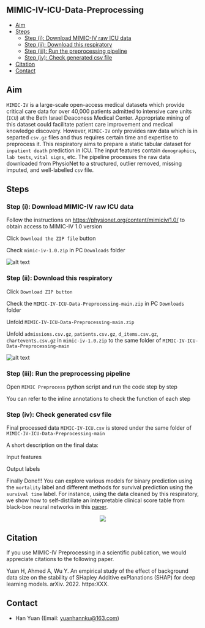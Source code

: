 ## MIMIC-IV-ICU-Data-Preprocessing

- [Aim](#aim)
- [Steps](#steps)
  - [Step (i): Download MIMIC-IV raw ICU data](#step-i-download-mimic-iv-raw-icu-data)
  - [Step (ii): Download this respiratory](#step-ii-download-this-respiratory)
  - [Step (iii): Run the preprocessing pipeline](#step-iii-run-the-preprocessing-pipeline)
  - [Step (iv): Check generated csv file](#step-iv-check-generated-csv-file)
- [Citation](#citation)
- [Contact](#contact)

## Aim
`MIMIC-IV` is a large-scale open-access medical datasets which provide critical care data for over 40,000 patients admitted to intensive care units (`ICU`) at the Beth Israel Deaconess Medical Center. Appropriate mining of this dataset could facilitate patient care improvement and medical knowledge discovery. However, `MIMIC-IV` only provides raw data which is in separted `csv.gz` files and thus requires certain time and expertise to preprocess it. This respiratory aims to prepare a static tabular dataset for `inpatient death` prediction in ICU. The input features contain `demographics`, `lab tests`, `vital signs`, etc. The pipeline processes the raw data downloaded from PhysioNet to a structured, outlier removed, missing imputed, and well-labelled `csv` file.

## Steps
### Step (i): Download MIMIC-IV raw ICU data
Follow the instructions on https://physionet.org/content/mimiciv/1.0/ to obtain access to MIMIC-IV 1.0 version

Click `Download the ZIP file` button

Check `mimic-iv-1.0.zip` in PC `Downloads` folder

![alt text](https://github.com/Han-Yuan-Med/MIMIC-IV-ICU-Data-Preprocessing/blob/main/Picture1.png)

### Step (ii): Download this respiratory
Click `Download ZIP button`

Check the `MIMIC-IV-ICU-Data-Preprocessing-main.zip` in PC `Downloads` folder

Unfold `MIMIC-IV-ICU-Data-Preprocessing-main.zip`

Unfold `admissions.csv.gz`, `patients.csv.gz`, `d_items.csv.gz`, `chartevents.csv.gz` in `mimic-iv-1.0.zip` to the same folder of `MIMIC-IV-ICU-Data-Preprocessing-main`

![alt text](https://github.com/Han-Yuan-Med/MIMIC-IV-ICU-Data-Preprocessing/blob/main/Picture2.png)

### Step (iii): Run the preprocessing pipeline
Open `MIMIC Preprocess` python script and run the code step by step

You can refer to the inline annotations to check the function of each step

### Step (iv): Check generated csv file
Final processed data `MIMIC-IV-ICU.csv` is stored under the same folder of `MIMIC-IV-ICU-Data-Preprocessing-main`

A short description on the final data:

Input features

Output labels

Finally Done!!! You can explore various models for binary prediction using the `mortality` label and different methods for survival prediction using the `survival time` label. For instance, using the data cleaned by this respiratory, we show how to self-distillate an interpretable clinical score table from black-box neural networks in this [paper]().

<p align="center">
  <img src="https://github.com/Han-Yuan-Med/MIMIC-IV-ICU-Data-Preprocessing/blob/main/dance-spongebob.gif" />
</p>


## Citation
If you use MIMIC-IV Preprocessing in a scientific publication, we would appreciate citations to the following paper.

Yuan H, Ahmed A, Wu Y. An empirical study of the effect of background data size on the stability of SHapley Additive exPlanations (SHAP) for deep learning models. arXiv. 2022. https:XXX.

## Contact
- Han Yuan (Email: <yuanhannku@163.com>)
